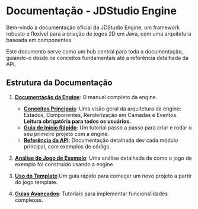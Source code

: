 # Documentação - JDStudio Engine

Bem-vindo à documentação oficial da JDStudio Engine, um framework robusto e flexível para a criação de jogos 2D em Java, com uma arquitetura baseada em componentes.

Este documento serve como um hub central para toda a documentação, guiando-o desde os conceitos fundamentais até a referência detalhada da API.

## Estrutura da Documentação

1.  **[Documentação da Engine](./1-ENGINE/README.md)**: O manual completo da engine.
    * **[Conceitos Principais](./1-ENGINE/1.1-Conceitos_Principais.md)**: Uma visão geral da arquitetura da engine: Estados, Componentes, Renderização em Camadas e Eventos. **Leitura obrigatória para todos os usuários.**
    * **[Guia de Início Rápido](./1-ENGINE/1.2-Guia_de_Inicio.md)**: Um tutorial passo a passo para criar e rodar o seu primeiro projeto com a engine.
    * **[Referência da API](./1-ENGINE/1.3-Referencia_API/readme.md)**: Documentação detalhada dev cada módulo principal, com exemplos de código.

2.  **[Análise do Jogo de Exemplo](./2-JOGO_EXEMPLO_TOPDOWN/Walkthrough.md)**: Uma análise detalhada de como o jogo de exemplo foi construído usando a engine.

3.  **[Uso do Template](./3-TEMPLATE_DE_JOGO/Como_Usar_o_Template.md)**:Um guia rápido para começar um novo projeto a partir do jogo template.

4.  **[Guias Avançados](./4-GUIAS_AVANCADOS/README.md)**: Tutoriais para implementar funcionalidades complexas.